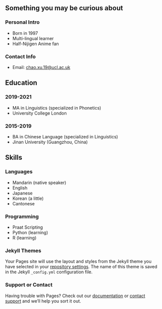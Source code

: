 ## Something you may be curious about
### Personal Intro
- Born in 1997
- Multi-lingual learner
- Half-Nijigen Anime fan

### Contact Info
- Email: [chao.xu.19@ucl.ac.uk](mailto:chao.xu.19@ucl.ac.uk)

## Education
### 2019-2021
- MA in Linguistics (specialized in Phonetics)
- University College London

### 2015-2019
- BA in Chinese Language (specialized in Linguistics)
- Jinan University (Guangzhou, China)

## Skills
### Languages
- Mandarin (native speaker)
- English
- Japanese
- Korean (a little)
- Cantonese

### Programming
- Praat Scripting
- Python (learning)
- R (learning)

### Jekyll Themes

Your Pages site will use the layout and styles from the Jekyll theme you have selected in your [repository settings](https://github.com/chaoxu2020/chaoxu2020.GitHub.io/settings/pages). The name of this theme is saved in the Jekyll `_config.yml` configuration file.

### Support or Contact

Having trouble with Pages? Check out our [documentation](https://docs.github.com/categories/github-pages-basics/) or [contact support](https://support.github.com/contact) and we’ll help you sort it out.
